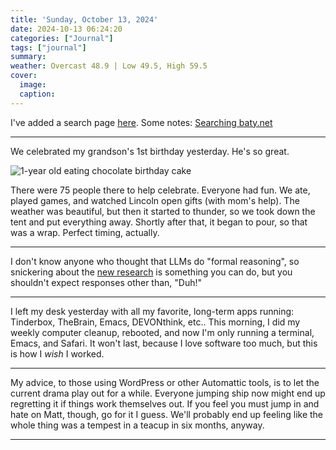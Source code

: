 ```yaml
---
title: 'Sunday, October 13, 2024'
date: 2024-10-13 06:24:20
categories: ["Journal"]
tags: ["journal"]
summary: 
weather: Overcast 48.9 | Low 49.5, High 59.5
cover: 
  image: 
  caption: 
---
```


I've added a search page [here](/search). Some notes: [Searching baty.net](/2024/10/searching-baty-net/)

----

We celebrated my grandson's 1st birthday yesterday. He's so great.

![1-year old eating chocolate birthday cake](/img/2024/10/20241012-lincoln-with-cake.jpg)

There were 75 people there to help celebrate. Everyone had fun. We ate, played games, and watched Lincoln open gifts (with mom's help). The weather was beautiful, but then it started to thunder, so we took down the tent and put everything away. Shortly after that, it began to pour, so that was a wrap. Perfect timing, actually.

----

I don't know anyone who thought that LLMs do "formal reasoning", so snickering about the [new research](https://garymarcus.substack.com/p/llms-dont-do-formal-reasoning-and) is something you can do, but you shouldn't expect responses other than, "Duh!"

----

I left my desk yesterday with all my favorite, long-term apps running: Tinderbox, TheBrain, Emacs, DEVONthink, etc.. This morning, I did my weekly computer cleanup, rebooted, and now I'm only running a terminal, Emacs, and Safari. It won't last, because I love software too much, but this is how I _wish_ I worked.

----

My advice, to those using WordPress or other Automattic tools, is to let the current drama play out for a while. Everyone jumping ship now might end up regretting it if things work themselves out. If you feel you must jump in and hate on Matt, though, go for it I guess. We'll probably end up feeling like the whole thing was a tempest in a teacup in six months, anyway.

----

